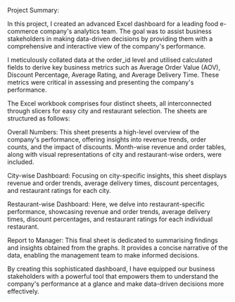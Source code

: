 Project Summary:

In this project, I created an advanced Excel dashboard for a leading food e-commerce company's analytics team. The goal was to assist business stakeholders in making data-driven decisions by providing them with a comprehensive and interactive view of the company's performance.

I meticulously collated data at the order_id level and utilised calculated fields to derive key business metrics such as Average Order Value (AOV), Discount Percentage, Average Rating, and Average Delivery Time. These metrics were critical in assessing and presenting the company's performance.

The Excel workbook comprises four distinct sheets, all interconnected through slicers for easy city and restaurant selection. The sheets are structured as follows:

Overall Numbers: This sheet presents a high-level overview of the company's performance, offering insights into revenue trends, order counts, and the impact of discounts. Month-wise revenue and order tables, along with visual representations of city and restaurant-wise orders, were included.

City-wise Dashboard: Focusing on city-specific insights, this sheet displays revenue and order trends, average delivery times, discount percentages, and restaurant ratings for each city.

Restaurant-wise Dashboard: Here, we delve into restaurant-specific performance, showcasing revenue and order trends, average delivery times, discount percentages, and restaurant ratings for each individual restaurant.

Report to Manager: This final sheet is dedicated to summarising findings and insights obtained from the graphs. It provides a concise narrative of the data, enabling the management team to make informed decisions.

By creating this sophisticated dashboard, I have equipped our business stakeholders with a powerful tool that empowers them to understand the company's performance at a glance and make data-driven decisions more effectively.
